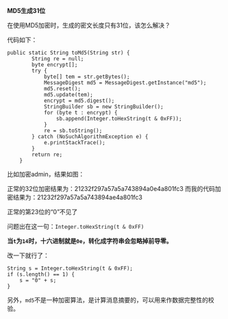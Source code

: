 **MD5生成31位**

在使用MD5加密时，生成的密文长度只有31位，该怎么解决？

代码如下：

```
public static String toMd5(String str) {
        String re = null;
        byte encrypt[];
        try {
            byte[] tem = str.getBytes();
            MessageDigest md5 = MessageDigest.getInstance("md5");
            md5.reset();
            md5.update(tem);
            encrypt = md5.digest();
            StringBuilder sb = new StringBuilder();
            for (byte t : encrypt) {
                sb.append(Integer.toHexString(t & 0xFF));
            }
            re = sb.toString();
        } catch (NoSuchAlgorithmException e) {
            e.printStackTrace();
        }
        return re;
    }
```

比如加密admin，结果如图：



正常的32位加密结果为：21232f297a57a5a743894a0e4a801fc3
而我的代码加密结果为：21232f297a57a5a743894ae4a801fc3

正常的第23位的“0”不见了

问题出在这一句：`Integer.toHexString(t & 0xFF)`

**当`t`为`14`时，十六进制就是`0e`，转化成字符串会忽略掉前导零。**

改一下就行了：

```
String s = Integer.toHexString(t & 0xFF);
if (s.length() == 1) {
    s = "0" + s;
}
```

另外，`md5`不是一种加密算法，是计算消息摘要的，可以用来作数据完整性的校验。
